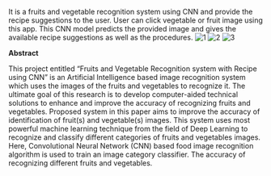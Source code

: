 It is a fruits and vegetable recognition system using CNN and provide the recipe suggestions to the user. User can click vegetable or fruit image using this app. This CNN model predicts the provided image and gives the available recipe suggestions as well as the procedures.
![1](https://github.com/user-attachments/assets/79ddbf84-f1a8-4f3b-96f8-d608f656a5ea)
![2](https://github.com/user-attachments/assets/b2b0f00e-7635-4bc8-a6ef-bf0acc572838)
![3](https://github.com/user-attachments/assets/94d905e2-9dac-4836-b532-1a582bb1ad84)

<strong>Abstract</strong><br>

This project entitled “Fruits and Vegetable Recognition system with Recipe using CNN” is an Artificial Intelligence based image recognition system which uses the images of the fruits and vegetables to recognize it. The ultimate goal of this research is to develop computer-aided technical solutions to enhance and improve the accuracy of recognizing fruits and vegetables. Proposed system in this paper aims to improve the accuracy of identification of fruit(s) and vegetable(s) images. This system uses most powerful machine learning technique from the field of Deep Learning to recognize and classify different categories of fruits and vegetables images. Here, Convolutional Neural Network (CNN) based food image recognition algorithm is used to train an image category classifier. The accuracy of recognizing different fruits and vegetables.
